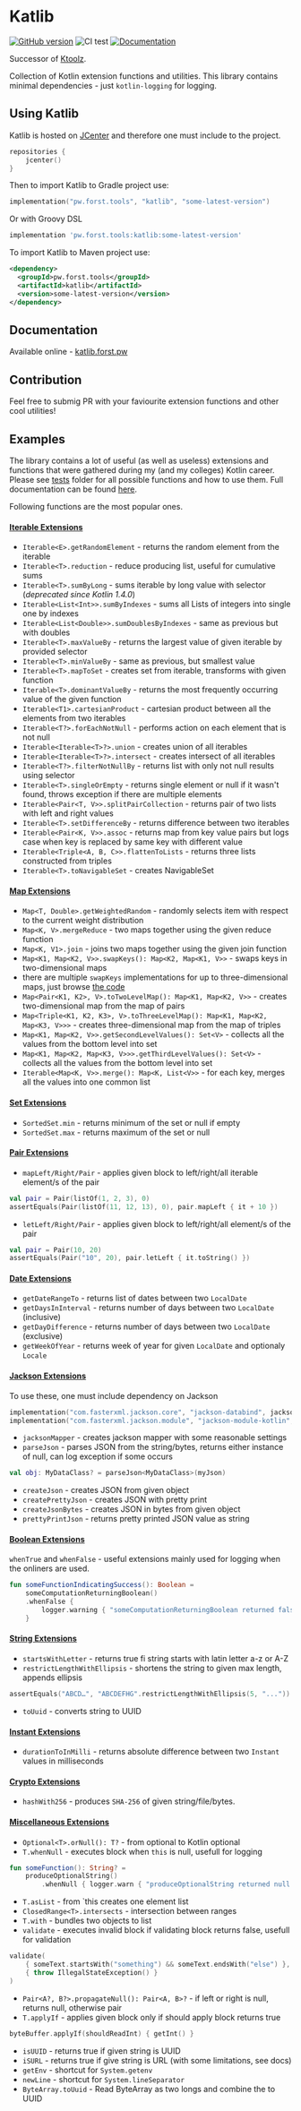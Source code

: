 # Katlib
[![GitHub version](https://badge.fury.io/gh/LukasForst%2Fkatlib.svg)](https://bintray.com/beta/#/lukas-forst/jvm-packages/katlib)
![CI test](https://github.com/LukasForst/katlib/workflows/CI%20test/badge.svg)
[![Documentation](https://img.shields.io/badge/docs-online-brightgreeb)](https://katlib.forst.pw/)

Successor of [Ktoolz](https://github.com/blindspot-ai/ktoolz).

Collection of Kotlin extension functions and utilities. 
This library contains minimal dependencies - just `kotlin-logging` for logging. 

## Using Katlib
Katlib is hosted on [JCenter](https://bintray.com/beta/#/lukas-forst/jvm-packages/katlib) and therefore one must include to the project.
```kotlin
repositories {
    jcenter()
}
```
Then to import Katlib to Gradle project use:
```Kotlin
implementation("pw.forst.tools", "katlib", "some-latest-version")
```
Or with Groovy DSL
```groovy
implementation 'pw.forst.tools:katlib:some-latest-version'
```
To import Katlib to Maven project use:
```xml
<dependency>
  <groupId>pw.forst.tools</groupId>
  <artifactId>katlib</artifactId>
  <version>some-latest-version</version>
</dependency>
```

## Documentation
Available online - [katlib.forst.pw](https://katlib.forst.pw/)

## Contribution
Feel free to submig PR with your faviourite extension functions and other cool utilities!

## Examples
The library contains a lot of useful (as well as useless) extensions and functions 
that were gathered during my (and my colleges) Kotlin career. 
Please see [tests](src/test/kotlin/pw/forst/tools/katlib) folder for all possible functions 
and how to use them.
Full documentation can be found [here](https://katlib.forst.pw/).

Following functions are the most popular ones.


#### [Iterable Extensions](src/main/kotlin/pw/forst/tools/katlib/IterableExtensions.kt)
* `Iterable<E>.getRandomElement` - returns the random element from the iterable
* `Iterable<T>.reduction` - reduce producing list, useful for cumulative sums
* `Iterable<T>.sumByLong` - sums iterable by long value with selector (*deprecated since Kotlin 1.4.0*)
* `Iterable<List<Int>>.sumByIndexes` - sums all Lists of integers into single one by indexes
* `Iterable<List<Double>>.sumDoublesByIndexes` - same as previous but with doubles
* `Iterable<T>.maxValueBy` - returns the largest value of given iterable by provided selector
* `Iterable<T>.minValueBy` - same as previous, but smallest value
* `Iterable<T>.mapToSet` - creates set from iterable, transforms with given function
* `Iterable<T>.dominantValueBy` - returns the most frequently occurring value of the given function
* `Iterable<T1>.cartesianProduct` - cartesian product between all the elements from two iterables
* `Iterable<T?>.forEachNotNull` - performs action on each element that is not null
* `Iterable<Iterable<T>?>.union` - creates union of all iterables
* `Iterable<Iterable<T>?>.intersect` - creates intersect of all iterables
* `Iterable<T?>.filterNotNullBy` - returns list with only not null results using selector
* `Iterable<T>.singleOrEmpty` - returns single element or null if it wasn't found, throws exception if there are multiple elements
* `Iterable<Pair<T, V>>.splitPairCollection` - returns pair of two lists with left and right values
* `Iterable<T>.setDifferenceBy` - returns difference between two iterables
* `Iterable<Pair<K, V>>.assoc` - returns map from key value pairs but logs case when key is replaced by same key with different value
* `Iterable<Triple<A, B, C>>.flattenToLists` - returns three lists constructed from triples
* `Iterable<T>.toNavigableSet` - creates NavigableSet
 
#### [Map Extensions](src/main/kotlin/pw/forst/tools/katlib/MapExtensions.kt)
* `Map<T, Double>.getWeightedRandom` - randomly selects item with respect to the current weight distribution
* `Map<K, V>.mergeReduce` - two maps together using the given reduce function 
* `Map<K, V1>.join` - joins two maps together using the given join function
* `Map<K1, Map<K2, V>>.swapKeys(): Map<K2, Map<K1, V>>` - swaps keys in two-dimensional maps
* there are multiple `swapKeys` implementations for up to three-dimensional maps, just browse [the code](src/main/kotlin/pw/forst/tools/katlib/MapExtensions.kt)
* `Map<Pair<K1, K2>, V>.toTwoLevelMap(): Map<K1, Map<K2, V>>` - creates two-dimensional map from the map of pairs
* `Map<Triple<K1, K2, K3>, V>.toThreeLevelMap(): Map<K1, Map<K2, Map<K3, V>>>` - creates three-dimensional map from the map of triples
* `Map<K1, Map<K2, V>>.getSecondLevelValues(): Set<V>` - collects all the values from the bottom level into set
* `Map<K1, Map<K2, Map<K3, V>>>.getThirdLevelValues(): Set<V>` - collects all the values from the bottom level into set
* `Iterable<Map<K, V>>.merge(): Map<K, List<V>>` - for each key, merges all the values into one common list

#### [Set Extensions](src/main/kotlin/pw/forst/tools/katlib/SetExtensions.kt)
* `SortedSet.min` - returns minimum of the set or null if empty
* `SortedSet.max` - returns maximum of the set or null
 
#### [Pair Extensions](src/main/kotlin/pw/forst/tools/katlib/PairExtensions.kt)
* `mapLeft/Right/Pair` - applies given block to left/right/all iterable element/s of the pair
```kotlin
val pair = Pair(listOf(1, 2, 3), 0)
assertEquals(Pair(listOf(11, 12, 13), 0), pair.mapLeft { it + 10 })
```
* `letLeft/Right/Pair` - applies given block to left/right/all element/s of the pair
```kotlin
val pair = Pair(10, 20)
assertEquals(Pair("10", 20), pair.letLeft { it.toString() })
```

#### [Date Extensions](src/main/kotlin/pw/forst/tools/katlib/DateExtensions.kt)
* `getDateRangeTo` - returns list of dates between two `LocalDate`
* `getDaysInInterval` - returns number of days between two `LocalDate` (inclusive)
* `getDayDifference` - returns number of days between two `LocalDate` (exclusive)
* `getWeekOfYear` - returns week of year for given `LocalDate` and optionaly `Locale`
 
#### [Jackson Extensions](src/main/kotlin/pw/forst/tools/katlib/JacksonExtensions.kt)
To use these, one must include dependency on Jackson
```kotlin
implementation("com.fasterxml.jackson.core", "jackson-databind", jacksonVersion)
implementation("com.fasterxml.jackson.module", "jackson-module-kotlin", jacksonVersion)
```
* `jacksonMapper` - creates jackson mapper with some reasonable settings
* `parseJson` - parses JSON from the string/bytes, returns either instance of null, can log exception if some occurs
```kotlin
val obj: MyDataClass? = parseJson<MyDataClass>(myJson)
```
* `createJson` - creates JSON from given object
* `createPrettyJson` - creates JSON with pretty print
* `createJsonBytes` - creates JSON in bytes from given object
* `prettyPrintJson` - returns pretty printed JSON value as string

#### [Boolean Extensions](src/main/kotlin/pw/forst/tools/katlib/BooleanExtensions.kt)
`whenTrue` and `whenFalse` - useful extensions mainly used for logging when the onliners are used.  
```kotlin
fun someFunctionIndicatingSuccess(): Boolean = 
    someComputationReturningBoolean()
    .whenFalse { 
        logger.warning { "someComputationReturningBoolean returned false! Computation probably failed" } 
    }
```

#### [String Extensions](src/main/kotlin/pw/forst/tools/katlib/StringExtensions.kt)
* `startsWithLetter` - returns true fi string starts with latin letter a-z or A-Z
* `restrictLengthWithEllipsis` - shortens the string to given max length, appends ellipsis
```kotlin
assertEquals("ABCD…", "ABCDEFHG".restrictLengthWithEllipsis(5, "..."))
``` 
* `toUuid` - converts string to UUID

#### [Instant Extensions](src/main/kotlin/pw/forst/tools/katlib/InstantExtensions.kt)
* `durationToInMilli` - returns absolute difference between two `Instant` values in milliseconds

#### [Crypto Extensions](src/main/kotlin/pw/forst/tools/katlib/CryptoExtensions.kt)
* `hashWith256` - produces `SHA-256` of given string/file/bytes.

#### [Miscellaneous Extensions](src/main/kotlin/pw/forst/tools/katlib/OtherExtensions.kt)
* `Optional<T>.orNull(): T?` - from optional to Kotlin optional
* `T.whenNull` - executes block when `this` is null, usefull for logging
```kotlin
fun someFunction(): String? =
    produceOptionalString()
        .whenNull { logger.warn { "produceOptionalString returned null value!" } }
```
* `T.asList` - from `this creates one element list
* `ClosedRange<T>.intersects` - intersection between ranges
* `T.with` - bundles two objects to list
* `validate` - executes invalid block if validating block returns false, usefull for validation
```kotlin
validate(
    { someText.startsWith("something") && someText.endsWith("else") }, 
    { throw IllegalStateException() }
)
```
* `Pair<A?, B?>.propagateNull(): Pair<A, B>?` - if left or right is null, returns null, otherwise pair
* `T.applyIf` - applies given block only if should apply block returns true
```kotlin
byteBuffer.applyIf(shouldReadInt) { getInt() }
```
* `isUUID` - returns true if given string is UUID
* `iSURL` - returns true if give string is URL (with some limitations, see docs)
* `getEnv` - shortcut for `System.getenv`
* `newLine` - shortcut for `System.lineSeparator`
* `ByteArray.toUuid` - Read ByteArray as two longs and combine the to UUID

